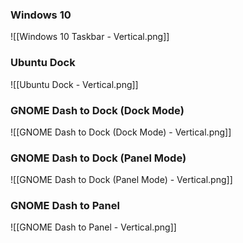 ### Windows 10
![[Windows 10 Taskbar - Vertical.png]]

### Ubuntu Dock
![[Ubuntu Dock - Vertical.png]]

### GNOME Dash to Dock (Dock Mode)
![[GNOME Dash to Dock (Dock Mode) - Vertical.png]]

### GNOME Dash to Dock (Panel Mode)
![[GNOME Dash to Dock (Panel Mode) - Vertical.png]]

### GNOME Dash to Panel
![[GNOME Dash to Panel - Vertical.png]]        